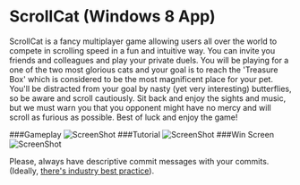 ScrollCat (Windows 8 App)
=========


ScrollCat is a fancy multiplayer game allowing users all over the world to compete in scrolling speed in a fun and intuitive way. You can invite you friends and colleagues and play your private duels. You will be playing for a one of the two most glorious cats and your goal is to reach the 'Treasure Box' which is considered to be the most magnificent place for your pet. You'll be distracted from your goal by nasty (yet very interesting) butterflies, so be aware and scroll cautiously. Sit back and enjoy the sights and music, but we must warn you that you opponent might have no mercy and will scroll as furious as possible. Best of luck and enjoy the game!

###Gameplay 
![ScreenShot](http://cs315924.vk.me/v315924766/aedf/YRz3VmYuSo8.jpg)
###Tutorial 
![ScreenShot](http://cs315924.vk.me/v315924766/aee9/655FC_9hglQ.jpg)
###Win Screen
![ScreenShot](http://cs315924.vk.me/v315924766/aef3/I_NstWhu5cE.jpg)


Please, always have descriptive commit messages with your commits. (Ideally, [there's industry best practice](http://tbaggery.com/2008/04/19/a-note-about-git-commit-messages.html)).
